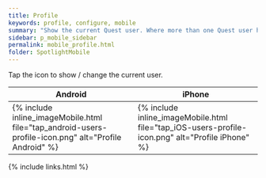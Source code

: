 ```yaml
---
title: Profile
keywords: profile, configure, mobile
summary: "Show the current Quest user. Where more than one Quest user has signed in to Spotlight Mobile you can change the current Quest user."
sidebar: p_mobile_sidebar
permalink: mobile_profile.html
folder: SpotlightMobile
---
```




Tap the icon to show / change the current user.

Android | iPhone
--------|-------
{% include inline_imageMobile.html file="tap_android-users-profile-icon.png" alt="Profile Android" %} | {% include inline_imageMobile.html file="tap_iOS-users-profile-icon.png" alt="Profile iPhone" %}

{% include links.html %}

